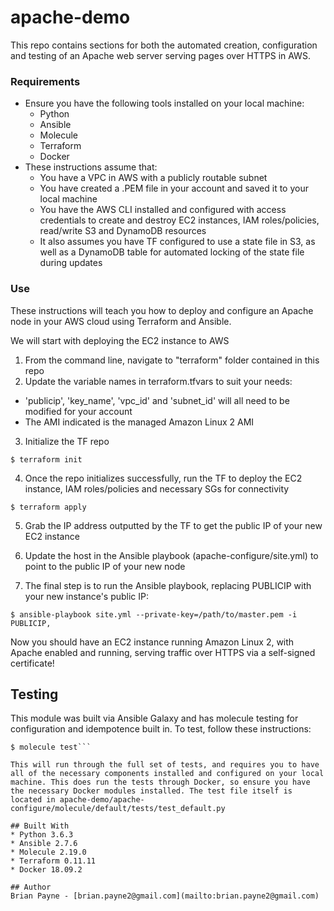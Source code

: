 # apache-demo
This repo contains sections for both the automated creation, configuration and testing of an Apache web server serving pages over HTTPS in AWS.

### Requirements
* Ensure you have the following tools installed on your local machine:
  * Python
  * Ansible
  * Molecule
  * Terraform
  * Docker
* These instructions assume that:
  * You have a VPC in AWS with a publicly routable subnet
  * You have created a .PEM file in your account and saved it to your local machine
  * You have the AWS CLI installed and configured with access credentials to create and destroy EC2 instances, IAM roles/policies, read/write S3 and DynamoDB resources
  * It also assumes you have TF configured to use a state file in S3, as well as a DynamoDB table for automated locking of the state file during updates


### Use
These instructions will teach you how to deploy and configure an Apache node in your AWS cloud using Terraform and Ansible.

We will start with deploying the EC2 instance to AWS

1. From the command line, navigate to "terraform" folder contained in this repo
2. Update the variable names in terraform.tfvars to suit your needs:
  * 'publicip', 'key_name', 'vpc_id' and 'subnet_id' will all need to be modified for your account
  * The AMI indicated is the managed Amazon Linux 2 AMI
3. Initialize the TF repo

```$ terraform init```

4. Once the repo initializes successfully, run the TF to deploy the EC2 instance, IAM roles/policies and necessary SGs for connectivity

```$ terraform apply```

5. Grab the IP address outputted by the TF to get the public IP of your new EC2 instance

6. Update the host in the Ansible playbook (apache-configure/site.yml) to point to the public IP of your new node

7. The final step is to run the Ansible playbook, replacing PUBLICIP with your new instance's public IP:

```$ ansible-playbook site.yml --private-key=/path/to/master.pem -i PUBLICIP,```

Now you should have an EC2 instance running Amazon Linux 2, with Apache enabled and running, serving traffic over HTTPS via a self-signed certificate!

## Testing
This module was built via Ansible Galaxy and has molecule testing for configuration and idempotence built in. To test, follow these instructions:

```$ cd apache-configure
$ molecule test```

This will run through the full set of tests, and requires you to have all of the necessary components installed and configured on your local machine. This does run the tests through Docker, so ensure you have the necessary Docker modules installed. The test file itself is located in apache-demo/apache-configure/molecule/default/tests/test_default.py

## Built With
* Python 3.6.3
* Ansible 2.7.6
* Molecule 2.19.0
* Terraform 0.11.11
* Docker 18.09.2

## Author
Brian Payne - [brian.payne2@gmail.com](mailto:brian.payne2@gmail.com)
